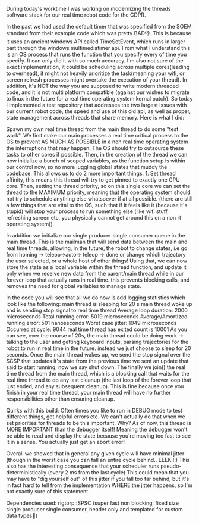 During today's worktime I was working on modernizing the threads software stack for our real time robot code for the CDPR.

In the past we had used the default timer that was specified from the SOEM standard from their example code which was pretty BAD:thumbsdown:. This is because it uses an ancient windows API called TimeSetEvent, which runs in larger part through the windows multimediatimer api. From what I understand this is an OS process that runs the function that you specify every <amount> of time you specify. It can only did it with so much accuracy. I'm also not sure of the exact implementation, it could be scheduling across multiple cores(leading to overhead), it might not heavily prioritize the task(meaning your wifi, or screen refresh processes might overtake the execution of your thread). In addition, it's NOT the way you are supposed to write  modern threaded code, and it is not multi platform compatible (against our wishes to migrate to linux in the future for a real time operating system kernal patch). So today I implemented a test repository that addresses the two largest issues with our current robot code, the speed and use of this old api, as well as proper, state management across threads that share memory. Here is what I did:

Spawn my own real time thread from the main thread to do some "test work". We first make our main processes a real time critical process to the OS to prevent AS MUCH AS POSSIBLE in a non real time operating system the interruptions that may happen. The OS should try to outsource these tasks to other cores if possible. Then, in the creation of the thread we can now initialize a bunch of scoped variables, as the function setup is within our control now, so no more juggling global states that muddy the codebase. This allows us to do 2 more important things. 1. Set thread affinity, this means this thread will try to get pinned to exactly one CPU core. Then, setting the thread priority, so on this single core we can set the thread to the MAXIMUM priority, meaning that the operating system should not try to schedule anything else whatsoever if at all possible. (there are still a few things that are vital to the OS, such that if it feels like it (because it's stupid) will stop your process to run something else (like wifi stuff, refreshing screen etc, you physically cannot get around this on a non rt operating system)).

In addition we initialize our single producer single consumer queue in the main thread. This is the mailman that will send data between the main and real time threads, allowing, in the future, the robot to change states, i.e go from homing -> teleop->auto-> teleop -> done or change which trajectory the user selected, or a whole host of other things! Using that, we can now store the state as a local variable within the thread function, and update it only when we receive new data from the parent/main thread while in our forever loop that actually runs in real time. this prevents blocking calls, and removes the need for global variables to manage state. 

In the code you will see that all we do now is add logging statistics which look like the following:
main thread is sleeping for 20 s
main thread woke up and is sending stop signal to real time thread
Average loop duration: 2000 microseconds
Total running error: 5019 microseconds
Average/Amortized running error: 501 nanoseconds
Worst case jitter: 1949 microseconds
Occurred at cycle: 9044
real time thread has exited
count is 10001
As you can see, over the course of 20s, the main thread could be doing work -> talking to the user and getting keyboard inputs, parsing trajectories for the robot to run in real time in the future. instead we just choose to sleep for 20 seconds. Once the main thread wakes up, we send the stop signal over the SCSP that updates it's state from the previous time we sent an update that said to start running, now we say shut down. The finally we join() the real time thread from the main thread, which is a blocking call that waits for the real time thread to do any last cleanup (the last loop of the forever loop that just ended, and any subsequent cleanup). This is fine because once you finish in your real time thread, your main thread will have no further responsibilities other than ensuring cleanup.

Quirks with this build:
Often times you like to run in DEBUG mode to test different things, get helpful errors etc. We can't actually do that when we set priorities for threads to be this important. Why? As of now, this thread is MORE IMPORTANT than the debugger itself! Meaning the debugger won't be able to read and display the state because you're moving too fast to see it in a sense. You actually just get an abort error!

Overall we showed that in general any given cycle will have minimal jitter (though in the worst case you can fall an entire cycle behind.. EEEK!!!) This also has the interesting consequence that your scheduler runs pseudo-deterministically (every 2 ms from the last cycle) This could mean that you may have to "dig yourself out" of this jitter if you fall too far behind, but it's in fact hard to tell from the implementation WHERE the jitter happens, so I'm not exactly sure of this statement. 

Dependencies used: rigtorp::SPSC (super fast non blocking, fixed size single producer single consumer, header only and templated for custom data types:money_mouth_face:) 
